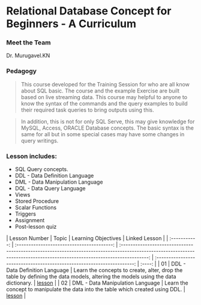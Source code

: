 # Relational Database Concept for Beginners - A Curriculum


### Meet the Team

Dr. Murugavel.KN


### Pedagogy

>This course developed for the Training Session for who are all know about SQL basic. The course and the example Exercise are built based on live streaming data. This course may helpful to anyone to know the syntax of the commands and the query examples to build their required task queries to bring outputs using this.

>In addition, this is not for only SQL Serve, this may give knowledge for MySQL, Access, ORACLE Database concepts. The basic syntax is the same for all but in some special cases may have some changes in query writings.


### Lesson includes:

- SQL Query concepts.
- DDL - Data Definition Language
- DML - Data Manipulation Language
- DQL - Data Query Language
- Views
- Stored Procedure
- Scalar Functions
- Triggers
- Assignment
- Post-lesson quiz


| Lesson Number | Topic | Learning Objectives | Linked Lesson |
| :-----------: | :----------------------------------------: | :-----------------------------------------------------------------------------------------------------------------------------------------------------------------------: | :---------------------------------------------------------------------: | :----: |
| 01 | DDL - Data Definition Language | Learn the concepts to create, alter, drop the table by defining the data models, altering the models using the data dictionary. | [lesson](1-Introduction/01-defining-data-science/README.md) |
| 02 | DML - Data Manipulation Language | Learn the concept to manipulate the data into the table which created using DDL. | [lesson](1-Introduction/02-ethics/README.md) |

